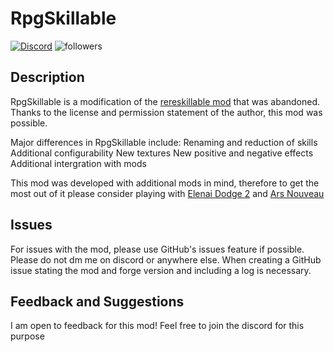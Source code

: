 # RpgSkillable
[![Discord](https://img.shields.io/discord/938848584823111690.svg?color=%237289da&label=Discord&logo=discord&logoColor=%237289da&style=for-the-badge)](https://discord.gg/DMrwFpgucF) <img alt="followers" title="Follow me on Twitter" src="https://img.shields.io/twitter/follow/dragoni_7?color=55960c&label=Follow&logo=twitter&logoColor=white&style=for-the-badge"/>

## Description

RpgSkillable is a modification of the [rereskillable mod](https://www.google.com/search?client=firefox-b-1-d&q=rereskillable+curseforge) that was abandoned. Thanks to the license and permission statement of the author, this mod was possible.

Major differences in RpgSkillable include:
  Renaming and reduction of skills
  Additional configurability
  New textures
  New positive and negative effects
  Additional intergration with mods
  
This mod was developed with additional mods in mind, therefore to get the most out of it please consider playing with [Elenai Dodge 2](https://www.curseforge.com/minecraft/mc-mods/elenai-dodge-2) and [Ars Nouveau](https://www.curseforge.com/minecraft/mc-mods/ars-nouveau)

## Issues

For issues with the mod, please use GitHub's issues feature if possible. Please do not dm me on discord or anywhere else.
When creating a GitHub issue stating the mod and forge version and including a log is necessary.

## Feedback and Suggestions

I am open to feedback for this mod! Feel free to join the discord for this purpose
